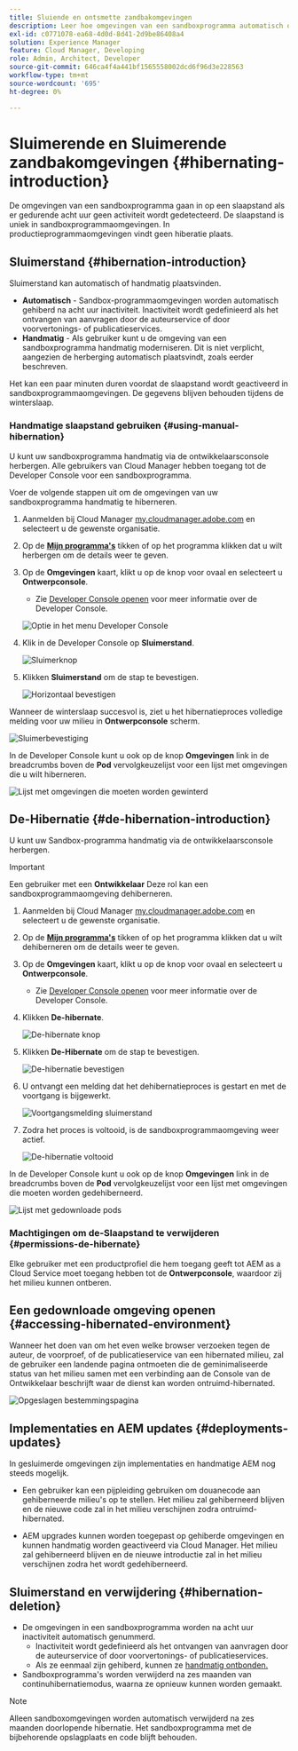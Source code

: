 ```yaml
---
title: Sluiende en ontsmette zandbakomgevingen
description: Leer hoe omgevingen van een sandboxprogramma automatisch overschakelen op een hibernatiemodus en hoe u deze kunt deorganiseren.
exl-id: c0771078-ea68-4d0d-8d41-2d9be86408a4
solution: Experience Manager
feature: Cloud Manager, Developing
role: Admin, Architect, Developer
source-git-commit: 646ca4f4a441bf1565558002dcd6f96d3e228563
workflow-type: tm+mt
source-wordcount: '695'
ht-degree: 0%

---
```



# Sluimerende en Sluimerende zandbakomgevingen {#hibernating-introduction}

De omgevingen van een sandboxprogramma gaan in op een slaapstand als er gedurende acht uur geen activiteit wordt gedetecteerd. De slaapstand is uniek in sandboxprogrammaomgevingen. In productieprogrammaomgevingen vindt geen hiberatie plaats.

## Sluimerstand {#hibernation-introduction}

Sluimerstand kan automatisch of handmatig plaatsvinden.

* **Automatisch** - Sandbox-programmaomgevingen worden automatisch gehiberd na acht uur inactiviteit. Inactiviteit wordt gedefinieerd als het ontvangen van aanvragen door de auteurservice of door voorvertonings- of publicatieservices.
* **Handmatig** - Als gebruiker kunt u de omgeving van een sandboxprogramma handmatig moderniseren. Dit is niet verplicht, aangezien de herberging automatisch plaatsvindt, zoals eerder beschreven.

Het kan een paar minuten duren voordat de slaapstand wordt geactiveerd in sandboxprogrammaomgevingen. De gegevens blijven behouden tijdens de winterslaap.

### Handmatige slaapstand gebruiken {#using-manual-hibernation}

U kunt uw sandboxprogramma handmatig via de ontwikkelaarsconsole herbergen. Alle gebruikers van Cloud Manager hebben toegang tot de Developer Console voor een sandboxprogramma.

Voer de volgende stappen uit om de omgevingen van uw sandboxprogramma handmatig te hiberneren.

1. Aanmelden bij Cloud Manager [my.cloudmanager.adobe.com](https://my.cloudmanager.adobe.com/) en selecteert u de gewenste organisatie.

1. Op de **[Mijn programma&#39;s](/help/implementing/cloud-manager/navigation.md#my-programs)** tikken of op het programma klikken dat u wilt herbergen om de details weer te geven.

1. Op de **Omgevingen** kaart, klikt u op de knop voor ovaal en selecteert u **Ontwerpconsole**.

   * Zie [Developer Console openen](/help/implementing/cloud-manager/manage-environments.md#accessing-developer-console) voor meer informatie over de Developer Console.

   ![Optie in het menu Developer Console](assets/developer-console-menu-option.png)

1. Klik in de Developer Console op **Sluimerstand**.

   ![Sluimerknop](assets/hibernate-1.png)

1. Klikken **Sluimerstand** om de stap te bevestigen.

   ![Horizontaal bevestigen](assets/hibernate-2.png)

Wanneer de winterslaap succesvol is, ziet u het hibernatieproces volledige melding voor uw milieu in **Ontwerpconsole** scherm.

![Sluimerbevestiging](assets/hibernate-4.png)

In de Developer Console kunt u ook op de knop **Omgevingen** link in de breadcrumbs boven de **Pod** vervolgkeuzelijst voor een lijst met omgevingen die u wilt hiberneren.

![Lijst met omgevingen die moeten worden gewinterd](assets/hibernate-1b.png)

## De-Hibernatie {#de-hibernation-introduction}

U kunt uw Sandbox-programma handmatig via de ontwikkelaarsconsole herbergen.

>[!IMPORTANT]
>
>Een gebruiker met een **Ontwikkelaar** Deze rol kan een sandboxprogrammaomgeving dehiberneren.

1. Aanmelden bij Cloud Manager [my.cloudmanager.adobe.com](https://my.cloudmanager.adobe.com/) en selecteert u de gewenste organisatie.

1. Op de **[Mijn programma&#39;s](/help/implementing/cloud-manager/navigation.md#my-programs)** tikken of op het programma klikken dat u wilt dehiberneren om de details weer te geven.

1. Op de **Omgevingen** kaart, klikt u op de knop voor ovaal en selecteert u **Ontwerpconsole**.

   * Zie [Developer Console openen](/help/implementing/cloud-manager/manage-environments.md#accessing-developer-console) voor meer informatie over de Developer Console.

1. Klikken **De-hibernate**.

   ![De-hibernate knop](assets/de-hibernation-img1.png)

1. Klikken **De-Hibernate** om de stap te bevestigen.

   ![De-hibernatie bevestigen](assets/de-hibernation-img2.png)

1. U ontvangt een melding dat het dehibernatieproces is gestart en met de voortgang is bijgewerkt.

   ![Voortgangsmelding sluimerstand](assets/de-hibernation-img3.png)

1. Zodra het proces is voltooid, is de sandboxprogrammaomgeving weer actief.

   ![De-hibernatie voltooid](assets/de-hibernation-img4.png)


In de Developer Console kunt u ook op de knop **Omgevingen** link in de breadcrumbs boven de **Pod** vervolgkeuzelijst voor een lijst met omgevingen die moeten worden gedehiberneerd.

![Lijst met gedownloade pods](assets/de-hibernate-1b.png)

### Machtigingen om de-Slaapstand te verwijderen {#permissions-de-hibernate}

Elke gebruiker met een productprofiel die hem toegang geeft tot AEM as a Cloud Service moet toegang hebben tot de **Ontwerpconsole**, waardoor zij het milieu kunnen ontberen.

## Een gedownloade omgeving openen {#accessing-hibernated-environment}

Wanneer het doen van om het even welke browser verzoeken tegen de auteur, de voorproef, of de publicatieservice van een hibernated milieu, zal de gebruiker een landende pagina ontmoeten die de geminimaliseerde status van het milieu samen met een verbinding aan de Console van de Ontwikkelaar beschrijft waar de dienst kan worden ontruimd-hibernated.

![Opgeslagen bestemmingspagina](assets/de-hibernation-img5.png)

## Implementaties en AEM updates {#deployments-updates}

In gesluimerde omgevingen zijn implementaties en handmatige AEM nog steeds mogelijk.

* Een gebruiker kan een pijpleiding gebruiken om douanecode aan gehiberneerde milieu&#39;s op te stellen. Het milieu zal gehiberneerd blijven en de nieuwe code zal in het milieu verschijnen zodra ontruimd-hibernated.

* AEM upgrades kunnen worden toegepast op gehiberde omgevingen en kunnen handmatig worden geactiveerd via Cloud Manager. Het milieu zal gehiberneerd blijven en de nieuwe introductie zal in het milieu verschijnen zodra het wordt gedehiberneerd.

## Sluimerstand en verwijdering {#hibernation-deletion}

* De omgevingen in een sandboxprogramma worden na acht uur inactiviteit automatisch genummerd.
   * Inactiviteit wordt gedefinieerd als het ontvangen van aanvragen door de auteurservice of door voorvertonings- of publicatieservices.
   * Als ze eenmaal zijn gehiberd, kunnen ze [handmatig ontbonden.](#de-hibernation-introduction)
* Sandboxprogramma&#39;s worden verwijderd na zes maanden van continuhibernatiemodus, waarna ze opnieuw kunnen worden gemaakt.

>[!NOTE]
>
>Alleen sandboxomgevingen worden automatisch verwijderd na zes maanden doorlopende hibernatie. Het sandboxprogramma met de bijbehorende opslagplaats en code blijft behouden.
